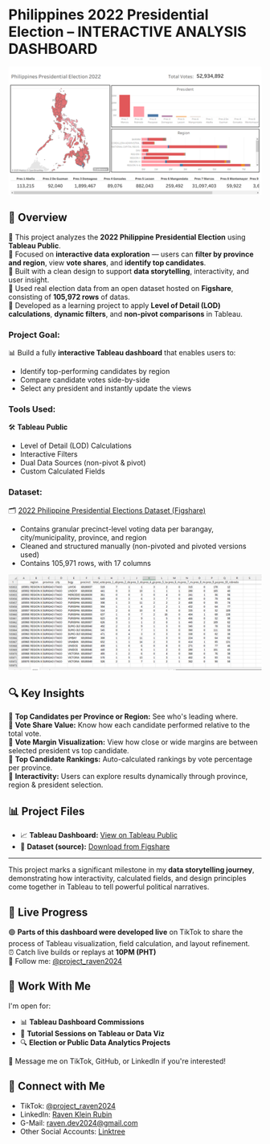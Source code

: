 # Philippines 2022 Presidential Election – INTERACTIVE ANALYSIS DASHBOARD

![Philippines Election Dashboard](https://github.com/Raven-D3v/data-analytics-portfolio/blob/eecb319c4ecdaa3ba825e65ce6f04a51ebd7ccd3/Project/Tableau/Philippines%202022%20Presidential%20Election%20-%20Analysis/Src/PhElect2022-Tableau-dashboard.png)

## 📌 Overview

🔹 This project analyzes the **2022 Philippine Presidential Election** using **Tableau Public**.  
🔹 Focused on **interactive data exploration** — users can **filter by province and region**, view **vote shares**, and **identify top candidates**.  
🔹 Built with a clean design to support **data storytelling**, interactivity, and user insight.  
🔹 Used real election data from an open dataset hosted on **Figshare**, consisting of **105,972 rows** of datas.  
🔹 Developed as a learning project to apply **Level of Detail (LOD) calculations**, **dynamic filters**, and **non-pivot comparisons** in Tableau.

### **Project Goal:**

📊 Build a fully **interactive Tableau dashboard** that enables users to:  
- Identify top-performing candidates by region  
- Compare candidate votes side-by-side  
- Select any president and instantly update the views

### **Tools Used:**

🛠 **Tableau Public**  
- Level of Detail (LOD) Calculations  
- Interactive Filters  
- Dual Data Sources (non-pivot & pivot)  
- Custom Calculated Fields  

### **Dataset:**

🗂 [2022 Philippine Presidential Elections Dataset (Figshare)](https://figshare.com/articles/dataset/2022_Presidential_Elections_Data/19755469?file=35101492)  
- Contains granular precinct-level voting data per barangay, city/municipality, province, and region
- Cleaned and structured manually (non-pivoted and pivoted versions used)
- Contains 105,971 rows, with 17 columns

![Election Dataset](https://github.com/Raven-D3v/data-analytics-portfolio/blob/fc193eab56d6a76089fe04981d0fe27afee4156b/Project/Tableau/Philippines%202022%20Presidential%20Election%20-%20Analysis/Src/PhElect2022-Tableau-dataset.png)

## 🔍 Key Insights

🔹 **Top Candidates per Province or Region:** See who's leading where.  
🔹 **Vote Share Value:** Know how each candidate performed relative to the total vote.  
🔹 **Vote Margin Visualization:** View how close or wide margins are between selected president vs top candidate.  
🔹 **Top Candidate Rankings:** Auto-calculated rankings by vote percentage per province.  
🔹 **Interactivity:** Users can explore results dynamically through province, region & president selection.

## 📊 Project Files

- 📈 **Tableau Dashboard:** [View on Tableau Public](https://public.tableau.com/views/Philippines2022PresidentialElection-Analysis/Dashboard?:language=en-US&:sid=&:redirect=auth&:display_count=n&:origin=viz_share_link)  
- 📁 **Dataset (source):** [Download from Figshare](https://figshare.com/articles/dataset/2022_Presidential_Elections_Data/19755469)

---

This project marks a significant milestone in my **data storytelling journey**, demonstrating how interactivity, calculated fields, and design principles come together in Tableau to tell powerful political narratives.

## 🎥 Live Progress

🟢 **Parts of this dashboard were developed live** on TikTok to share the process of Tableau visualization, field calculation, and layout refinement.  
⏰ Catch live builds or replays at **10PM (PHT)**  
📱 Follow me: [@project_raven2024](https://www.tiktok.com/@project_raven2024)

## 💬 Work With Me

I'm open for:
- 📊 **Tableau Dashboard Commissions**  
- 🧠 **Tutorial Sessions on Tableau or Data Viz**  
- 🔍 **Election or Public Data Analytics Projects**

📩 Message me on TikTok, GitHub, or LinkedIn if you're interested!

## 🔗 Connect with Me

- TikTok: [@project_raven2024](https://www.tiktok.com/@project_raven2024)  
- LinkedIn: [Raven Klein Rubin](https://www.linkedin.com/in/raven-klein-r-8705222b6)  
- G-Mail: raven.dev2024@gmail.com  
- Other Social Accounts: [Linktree](https://linktr.ee/projectRaven)
